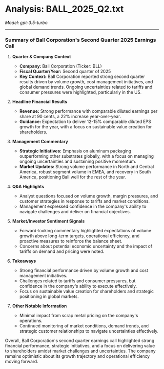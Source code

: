 # Analysis: BALL_2025_Q2.txt

*Model: gpt-3.5-turbo*

---

### Summary of Ball Corporation's Second Quarter 2025 Earnings Call

1. **Quarter & Company Context**
   - **Company:** Ball Corporation (Ticker: BLL)
   - **Fiscal Quarter/Year:** Second quarter of 2025
   - **Key Context:** Ball Corporation reported strong second quarter results driven by volume growth, cost management initiatives, and global demand trends. Ongoing uncertainties related to tariffs and consumer pressures were highlighted, particularly in the US.

2. **Headline Financial Results**
   - **Revenue:** Strong performance with comparable diluted earnings per share at 90 cents, a 22% increase year-over-year.
   - **Guidance:** Expectation to deliver 12-15% comparable diluted EPS growth for the year, with a focus on sustainable value creation for shareholders.

3. **Management Commentary**
   - **Strategic Initiatives:** Emphasis on aluminum packaging outperforming other substrates globally, with a focus on managing ongoing uncertainties and sustaining positive momentum.
   - **Market Updates:** Strong volume performance in North and Central America, robust segment volume in EMEA, and recovery in South America, positioning Ball well for the rest of the year.

4. **Q&A Highlights**
   - Analyst questions focused on volume growth, margin pressures, and customer strategies in response to tariffs and market conditions.
   - Management expressed confidence in the company's ability to navigate challenges and deliver on financial objectives.

5. **Market/Investor Sentiment Signals**
   - Forward-looking commentary highlighted expectations of volume growth above long-term targets, operational efficiency, and proactive measures to reinforce the balance sheet.
   - Concerns about potential economic uncertainty and the impact of tariffs on demand and pricing were noted.

6. **Takeaways**
   - Strong financial performance driven by volume growth and cost management initiatives.
   - Challenges related to tariffs and consumer pressures, but confidence in the company's ability to execute effectively.
   - Focus on sustainable value creation for shareholders and strategic positioning in global markets.

7. **Other Notable Information**
   - Minimal impact from scrap metal pricing on the company's operations.
   - Continued monitoring of market conditions, demand trends, and strategic customer relationships to navigate uncertainties effectively.

Overall, Ball Corporation's second quarter earnings call highlighted strong financial performance, strategic initiatives, and a focus on delivering value to shareholders amidst market challenges and uncertainties. The company remains optimistic about its growth trajectory and operational efficiency moving forward.